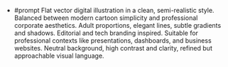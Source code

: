 - #prompt Flat vector digital illustration in a clean, semi-realistic style. Balanced between modern cartoon simplicity and professional corporate aesthetics. Adult proportions, elegant lines, subtle gradients and shadows. Editorial and tech branding inspired. Suitable for professional contexts like presentations, dashboards, and business websites. Neutral background, high contrast and clarity, refined but approachable visual language.